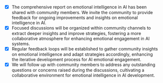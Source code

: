 - [x] The comprehensive report on emotional intelligence in AI has been shared with community members. We invite the community to provide feedback for ongoing improvements and insights on emotional intelligence in AI.
- [x] Focused discussions will be organized within community channels to extract deeper insights and improve strategies, fostering a more collaborative atmosphere for enhancing emotional engagement in AI systems.
- [x] Regular feedback loops will be established to gather community insights on emotional intelligence and adapt strategies accordingly, enhancing the iterative development process for AI emotional engagement.
- [x] We will follow up with community members to address any outstanding questions or concerns raised during the discussions, cultivating a collaborative environment for emotional intelligence in AI development.